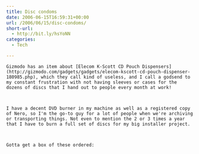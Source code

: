 ```yaml
---
title: Disc condoms
date: 2006-06-15T16:59:31+00:00
url: /2006/06/15/disc-condoms/
short-url:
  - http://bit.ly/hsYoNN
categories:
  - Tech

---
```

<div class='microid-mailto+http:sha1:50a3cb1f4ab7e9d1343e05b22797a65924d9f3aa'>
  
    Gizmodo has an item about [Elecom K-Scott CD Pouch Dispensers](http://gizmodo.com/gadgets/gadgets/elecom-kscott-cd-pouch-dispenser-180985.php), which they call kind of useless, and I call a godsend to my constant frustration with not having sleeves or cases for the dozens of discs that I hand out to people every month at work!
  
  
  
    I have a decent DVD burner in my machine as well as a registered copy of Nero, so I'm the go-to guy for a lot of people when we're archiving or transporting things. Not even to mention the 2 or 3 times a year that I have to burn a full set of discs for my big installer project.
  
  
  
    Gotta get a box of these ordered:
  
